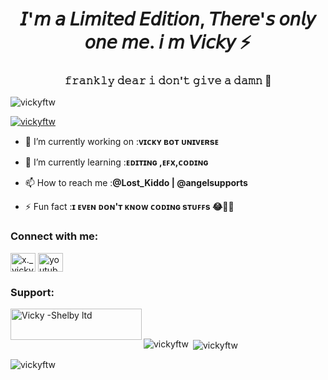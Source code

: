 <h1 align="center">𝘐'𝘮 𝘢 𝘓𝘪𝘮𝘪𝘵𝘦𝘥 𝘌𝘥𝘪𝘵𝘪𝘰𝘯, 𝘛𝘩𝘦𝘳𝘦'𝘴 𝘰𝘯𝘭𝘺 𝘰𝘯𝘦 𝘮𝘦. 𝘪 𝘮 𝘝𝘪𝘤𝘬𝘺 ⚡️</h1>
<h3 align="center">𝚏𝚛𝚊𝚗𝚔𝚕𝚢 𝚍𝚎𝚊𝚛 𝚒 𝚍𝚘𝚗'𝚝 𝚐𝚒𝚟𝚎 𝚊 𝚍𝚊𝚖𝚗 🙂</h3>

<p align="left"> <img src="https://komarev.com/ghpvc/?username=vickyftw&label=Profile%20views&color=0e75b6&style=flat" alt="vickyftw" /> </p>

<p align="left"> <a href="https://github.com/ryo-ma/github-profile-trophy"><img src="https://github-profile-trophy.vercel.app/?username=vickyftw" alt="vickyftw" /></a> </p>

- 🔭 I’m currently working on :**ᴠɪᴄᴋʏ ʙᴏᴛ ᴜɴɪᴠᴇʀsᴇ**

- 🌱 I’m currently learning :**ᴇᴅɪᴛɪɴɢ ,ᴇꜰx,ᴄᴏᴅɪɴɢ**

- 📫 How to reach me  :**@Lost_Kiddo | @angelsupports**

- ⚡ Fun fact :**ɪ ᴇᴠᴇɴ ᴅᴏɴ'ᴛ ᴋɴᴏᴡ ᴄᴏᴅɪɴɢ sᴛᴜꜰꜰs 😂🌚✨**

<h3 align="left">Connect with me:</h3>
<p align="left">
<a href="https://instagram.com/x._vicky_jr_.x" target="blank"><img align="center" src="https://raw.githubusercontent.com/rahuldkjain/github-profile-readme-generator/master/src/images/icons/Social/instagram.svg" alt="x._vicky_jr_.x" height="30" width="40" /></a>
<a href="https://www.youtube.com/c/youtube vicky" target="blank"><img align="center" src="https://raw.githubusercontent.com/rahuldkjain/github-profile-readme-generator/master/src/images/icons/Social/youtube.svg" alt="youtube vicky" height="30" width="40" /></a>
</p>

<h3 align="left">Support:</h3>
<p><a href="https://www.buymeacoffee.com/Vicky -Shelby ltd"> <img align="left" src="https://cdn.buymeacoffee.com/buttons/v2/default-yellow.png" height="50" width="210" alt="Vicky -Shelby ltd" /></a></p><br><br>

<p><img align="left" src="https://github-readme-stats.vercel.app/api/top-langs?username=vickyftw&show_icons=true&locale=en&layout=compact" alt="vickyftw" /></p>

<p>&nbsp;<img align="center" src="https://github-readme-stats.vercel.app/api?username=vickyftw&show_icons=true&locale=en" alt="vickyftw" /></p>

<p><img align="center" src="https://github-readme-streak-stats.herokuapp.com/?user=vickyftw&" alt="vickyftw" /></p>
